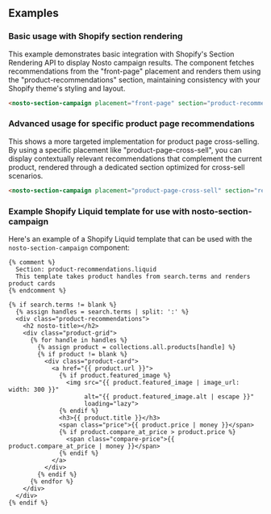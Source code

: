 ## Examples

### Basic usage with Shopify section rendering

This example demonstrates basic integration with Shopify's Section Rendering API to display Nosto campaign results. The component fetches recommendations from the "front-page" placement and renders them using the "product-recommendations" section, maintaining consistency with your Shopify theme's styling and layout.

```html
<nosto-section-campaign placement="front-page" section="product-recommendations"></nosto-section-campaign>
```

### Advanced usage for specific product page recommendations

This shows a more targeted implementation for product page cross-selling. By using a specific placement like "product-page-cross-sell", you can display contextually relevant recommendations that complement the current product, rendered through a dedicated section optimized for cross-sell scenarios.

```html
<nosto-section-campaign placement="product-page-cross-sell" section="related-products-section"></nosto-section-campaign>
```

### Example Shopify Liquid template for use with nosto-section-campaign

Here's an example of a Shopify Liquid template that can be used with the `nosto-section-campaign` component:

```liquid
{% comment %}
  Section: product-recommendations.liquid
  This template takes product handles from search.terms and renders product cards
{% endcomment %}

{% if search.terms != blank %}
  {% assign handles = search.terms | split: ':' %}
  <div class="product-recommendations">
    <h2 nosto-title></h2>
    <div class="product-grid">
      {% for handle in handles %}
        {% assign product = collections.all.products[handle] %}
        {% if product != blank %}
          <div class="product-card">
            <a href="{{ product.url }}">
              {% if product.featured_image %}
                <img src="{{ product.featured_image | image_url: width: 300 }}" 
                     alt="{{ product.featured_image.alt | escape }}" 
                     loading="lazy">
              {% endif %}
              <h3>{{ product.title }}</h3>
              <span class="price">{{ product.price | money }}</span>
              {% if product.compare_at_price > product.price %}
                <span class="compare-price">{{ product.compare_at_price | money }}</span>
              {% endif %}
            </a>
          </div>
        {% endif %}
      {% endfor %}
    </div>
  </div>
{% endif %}
```